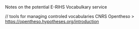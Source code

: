 Notes on the potential E-RIHS Vocabulkary service

// tools for managing controled vocabularies
CNRS Opentheso > https://opentheso.hypotheses.org/introduction
